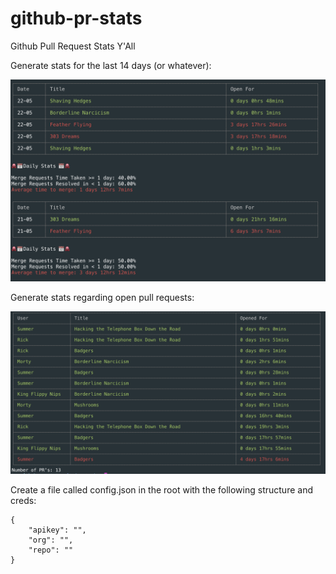 # github-pr-stats

Github Pull Request Stats Y'All

Generate stats for the last 14 days (or whatever):

![PR Stats](./pr-all-stats.png)

Generate stats regarding open pull requests:

![Open PR Stats](./pr-open.png)


Create a file called config.json in the root with the following structure and creds:

```
{
    "apikey": "",
    "org": "",
    "repo": ""
}
```